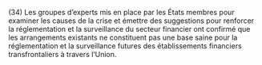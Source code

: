 (34) Les groupes d’experts mis en place par les États membres pour examiner les causes de la crise et émettre des suggestions pour renforcer la réglementation et la surveillance du secteur financier ont confirmé que les arrangements existants ne constituent pas une base saine pour la réglementation et la surveillance futures des établissements financiers transfrontaliers à travers l’Union.